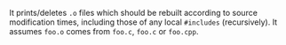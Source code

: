 It prints/deletes `.o` files which should be rebuilt according to source
modification times, including those of any local `#includes` (recursively). It
assumes `foo.o` comes from `foo.c`, `foo.c` or `foo.cpp`.
